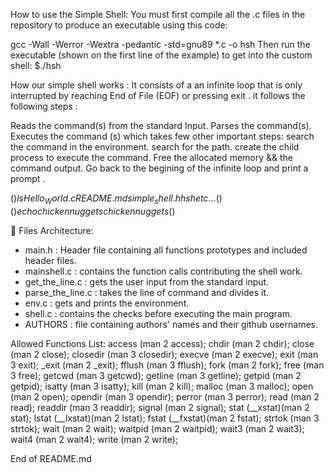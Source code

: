 How to use the Simple Shell:
You must first compile all the .c files in the repository to produce an executable using this code:

gcc -Wall -Werror -Wextra -pedantic -std=gnu89 *.c -o hsh
Then run the executable (shown on the first line of the example) to get into the custom shell:
$./hsh

 How our simple shell works :
It consists of a an infinite loop that is only interrupted by reaching End of File (EOF) or pressing exit . it follows the following steps :

Reads the command(s) from the standard Input.
Parses the command(s).
Executes the command (s) which takes few other important steps:
search the command in the environment.
search for the path.
create the child process to execute the command.
Free the allocated memory && the command output.
Go back to the begining of the infinite loop and print a prompt .

($) ls
Hello_World.c README.md simple_shell.h hsh etc...                       
($)                
($) echo chicken nuggets                
chicken nuggets                     
($)                     

📑 Files Architecture:
-  main.h : Header file containing all functions prototypes and included header files. 
-  mainshell.c : contains the function calls contributing the shell work. 
-  get_the_line.c : gets the user input from the standard input.
-  parse_the_line.c : takes the line of command and divides it.
- env.c : gets and prints the environment.
-  shell.c : contains the checks before executing the main program.
- AUTHORS : file containing authors' names and their github usernames.

Allowed Functions List:
access (man 2 access);
chdir (man 2 chdir);
close (man 2 close);
closedir (man 3 closedir);
execve (man 2 execve);
exit (man 3 exit);
_exit (man 2 _exit);
fflush (man 3 fflush);
fork (man 2 fork);
free (man 3 free);
getcwd (man 3 getcwd);
getline (man 3 getline);
getpid (man 2 getpid);
isatty (man 3 isatty);
kill (man 2 kill);
malloc (man 3 malloc);
open (man 2 open);
opendir (man 3 opendir);
perror (man 3 perror);
read (man 2 read);
readdir (man 3 readdir);
signal (man 2 signal);
stat (__xstat)(man 2 stat);
lstat (__lxstat)(man 2 lstat);
fstat (__fxstat)(man 2 fstat);
strtok (man 3 strtok);
wait (man 2 wait);
waitpid (man 2 waitpid);
wait3 (man 2 wait3);
wait4 (man 2 wait4);
write (man 2 write);

End of README.md
